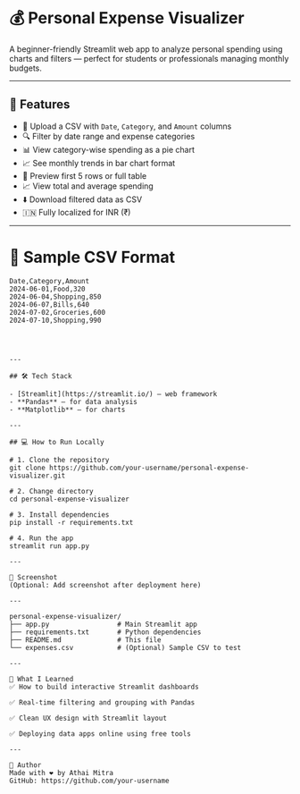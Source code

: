 # 💰 Personal Expense Visualizer

A beginner-friendly Streamlit web app to analyze personal spending using charts and filters — perfect for students or professionals managing monthly budgets.

---

## 🚀 Features

- 📂 Upload a CSV with `Date`, `Category`, and `Amount` columns
- 🔍 Filter by date range and expense categories
- 📊 View category-wise spending as a pie chart
- 📈 See monthly trends in bar chart format
- 📄 Preview first 5 rows or full table
- 📈 View total and average spending
- ⬇️ Download filtered data as CSV
- 🇮🇳 Fully localized for INR (₹)

---

# 📁 Sample CSV Format

```csv
Date,Category,Amount
2024-06-01,Food,320
2024-06-04,Shopping,850
2024-06-07,Bills,640
2024-07-02,Groceries,600
2024-07-10,Shopping,990




---

## 🛠 Tech Stack

- [Streamlit](https://streamlit.io/) – web framework
- **Pandas** – for data analysis
- **Matplotlib** – for charts

---

## 💻 How to Run Locally

# 1. Clone the repository
git clone https://github.com/your-username/personal-expense-visualizer.git

# 2. Change directory
cd personal-expense-visualizer

# 3. Install dependencies
pip install -r requirements.txt

# 4. Run the app
streamlit run app.py

---

📸 Screenshot
(Optional: Add screenshot after deployment here)

---

personal-expense-visualizer/
├── app.py                 # Main Streamlit app
├── requirements.txt       # Python dependencies
├── README.md              # This file
└── expenses.csv           # (Optional) Sample CSV to test

---

🧠 What I Learned
✅ How to build interactive Streamlit dashboards

✅ Real-time filtering and grouping with Pandas

✅ Clean UX design with Streamlit layout

✅ Deploying data apps online using free tools

---

👤 Author
Made with ❤️ by Athai Mitra
GitHub: https://github.com/your-username


